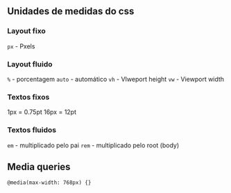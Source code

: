 ## Unidades de medidas do css

### Layout fixo 
`px` - Pxels

### Layout fluido 
`%` - porcentagem
`auto` - automático
`vh`  - VIweport height
`vw` - Viewport width

### Textos fixos
1px = 0.75pt
16px = 12pt

### Textos fluidos
`em`  - multiplicado pelo pai
`rem` - multiplicado pelo root (body)

## Media queries

`@media(max-width: 768px) {}`